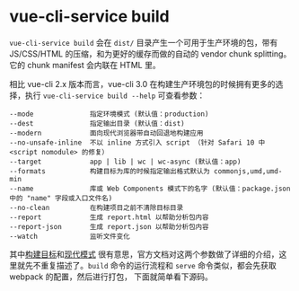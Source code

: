 # vue-cli-service build

 `vue-cli-service build` 会在 `dist/` 目录产生一个可用于生产环境的包，带有 JS/CSS/HTML 的压缩，和为更好的缓存而做的自动的 vendor chunk splitting。
它的 chunk manifest 会内联在 HTML 里。

相比 vue-cli 2.x 版本而言，vue-cli 3.0 在构建生产环境包的时候拥有更多的选择，执行 `vue-cli-service build --help` 可查看参数：

```
--mode              指定环境模式 (默认值：production)
--dest              指定输出目录 (默认值：dist)
--modern            面向现代浏览器带自动回退地构建应用
--no-unsafe-inline  不以 inline 方式引入 script （针对 Safari 10 中 <script nomodule> 的修复）
--target            app | lib | wc | wc-async (默认值：app)
--formats           构建目标为库的时候指定输出格式默认为 commonjs,umd,umd-min
--name              库或 Web Components 模式下的名字 (默认值：package.json 中的 "name" 字段或入口文件名)
--no-clean          在构建项目之前不清除目标目录
--report            生成 report.html 以帮助分析包内容
--report-json       生成 report.json 以帮助分析包内容
--watch             监听文件变化
```
其中[构建目标](https://cli.vuejs.org/zh/guide/build-targets.html)和[现代模式](https://cli.vuejs.org/zh/guide/browser-compatibility.html#%E7%8E%B0%E4%BB%A3%E6%A8%A1%E5%BC%8F)
很有意思，官方文档对这两个参数做了详细的介绍，这里就先不重复描述了。`build` 命令的运行流程和 `serve` 命令类似，都会先获取 webpack 的配置，然后进行打包，
下面就简单看下源码。

